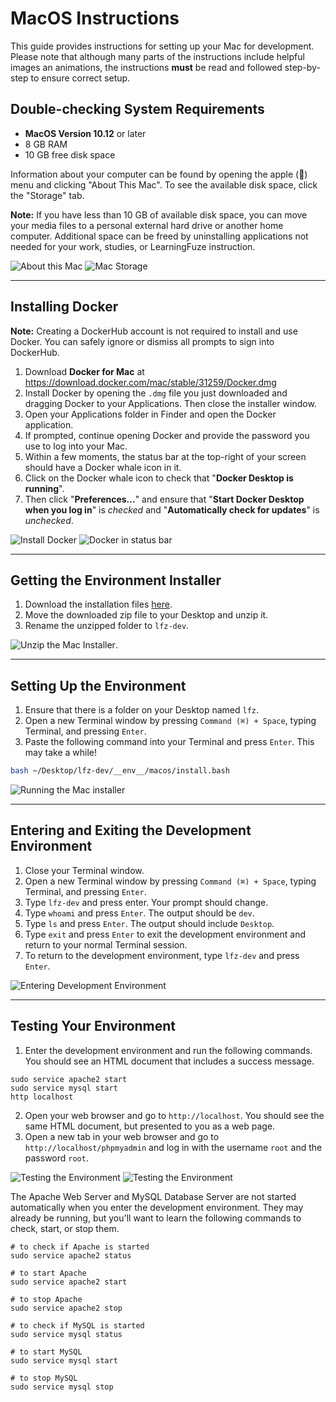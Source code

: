 # MacOS Instructions

This guide provides instructions for setting up your Mac for development. Please note that although many parts of the instructions include helpful images an animations, the instructions **must** be read and followed step-by-step to ensure correct setup.

## Double-checking System Requirements

- **MacOS Version 10.12** or later
- 8 GB RAM
- 10 GB free disk space

Information about your computer can be found by opening the apple () menu and clicking "About This Mac". To see the available disk space, click the "Storage" tab.

**Note:** If you have less than 10 GB of available disk space, you can move your media files to a personal external hard drive or another home computer. Additional space can be freed by uninstalling applications not needed for your work, studies, or LearningFuze instruction.

![About this Mac](__env__/macos/about-this-mac.png)
![Mac Storage](__env__/macos/about-this-mac.gif)

---

## Installing Docker

**Note:** Creating a DockerHub account is not required to install and use Docker. You can safely ignore or dismiss all prompts to sign into DockerHub.

1. Download **Docker for Mac** at <a href="https://download.docker.com/mac/stable/31259/Docker.dmg" _target="blank">https://download.docker.com/mac/stable/31259/Docker.dmg</a>
2. Install Docker by opening the `.dmg` file you just downloaded and dragging Docker to your Applications. Then close the installer window.
3. Open your Applications folder in Finder and open the Docker application.
4. If prompted, continue opening Docker and provide the password you use to log into your Mac.
5. Within a few moments, the status bar at the top-right of your screen should have a Docker whale icon in it.
6. Click on the Docker whale icon to check that "**Docker Desktop is running**".
7. Then click "**Preferences...**" and ensure that "**Start Docker Desktop when you log in**" is _checked_ and "**Automatically check for updates**" is _unchecked_.

![Install Docker](__env__/macos/install-docker-app.gif)
![Docker in status bar](__env__/macos/docker-in-status-bar.png)

---

## Getting the Environment Installer

1. Download the installation files <a href="https://github.com/Learning-Fuze/lfz-dev/archive/master.zip" target="_blank">here</a>.
2. Move the downloaded zip file to your Desktop and unzip it.
3. Rename the unzipped folder to `lfz-dev`.

![Unzip the Mac Installer](__env__/macos/download-installer.gif).

---

## Setting Up the Environment

1. Ensure that there is a folder on your Desktop named `lfz`.
2. Open a new Terminal window by pressing `Command (⌘) + Space`, typing Terminal, and pressing `Enter`.
3. Paste the following command into your Terminal and press `Enter`. This may take a while!

```bash
bash ~/Desktop/lfz-dev/__env__/macos/install.bash
```
![Running the Mac installer](__env__/macos/run-mac-installer.gif)

---

## Entering and Exiting the Development Environment

1. Close your Terminal window.
2. Open a new Terminal window by pressing `Command (⌘) + Space`, typing Terminal, and pressing `Enter`.
3. Type `lfz-dev` and press enter. Your prompt should change.
4. Type `whoami` and press `Enter`. The output should be `dev`.
5. Type `ls` and press `Enter`. The output should include `Desktop`.
6. Type `exit` and press `Enter` to exit the development environment and return to your normal Terminal session.
7. To return to the development environment, type `lfz-dev` and press `Enter`.

![Entering Development Environment](__env__/macos/entering-dev-env.gif)

---

## Testing Your Environment

1. Enter the development environment and run the following commands. You should see an HTML document that includes a success message.
```shell
sudo service apache2 start
sudo service mysql start
http localhost
```
2. Open your web browser and go to `http://localhost`. You should see the same HTML document, but presented to you as a web page.
3. Open a new tab in your web browser and go to `http://localhost/phpmyadmin` and log in with the username `root` and the password `root`.

![Testing the Environment](__env__/macos/test-env.gif)
![Testing the Environment](__env__/macos/env-web.gif)

The Apache Web Server and MySQL Database Server are not started automatically when you enter the development environment. They may already be running, but you'll want to learn the following commands to check, start, or stop them.

```shell
# to check if Apache is started
sudo service apache2 status

# to start Apache
sudo service apache2 start

# to stop Apache
sudo service apache2 stop

# to check if MySQL is started
sudo service mysql status

# to start MySQL
sudo service mysql start

# to stop MySQL
sudo service mysql stop
```

